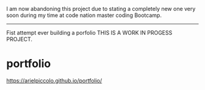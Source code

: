 I am now abandoning this project due to stating a completely new one very soon during my time at code nation master coding Bootcamp.


------------------------------------

Fist attempt ever building a porfolio
THIS IS A WORK IN PROGESS PROJECT.
# portfolio
https://arielpiccolo.github.io/portfolio/
